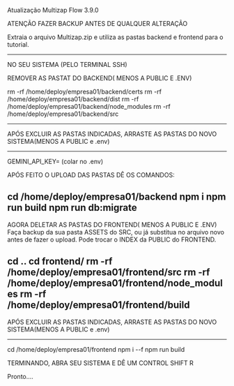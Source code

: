Atualização Multizap Flow 3.9.0


ATENÇÃO FAZER BACKUP ANTES DE QUALQUER ALTERAÇÃO

Extraia o arquivo Multizap.zip e utiliza as pastas backend e frontend para o tutorial.

------------------------------------------------------------------------------------------------------
NO SEU SISTEMA (PELO TERMINAL SSH)

REMOVER AS PASTAT DO BACKEND( MENOS A PUBLIC E .ENV)

rm -rf /home/deploy/empresa01/backend/certs
rm -rf /home/deploy/empresa01/backend/dist
rm -rf /home/deploy/empresa01/backend/node_modules
rm -rf /home/deploy/empresa01/backend/src

-----------------------------------

APÓS EXCLUIR AS PASTAS INDICADAS, ARRASTE AS PASTAS DO NOVO SISTEMA(MENOS A PUBLIC e .env)


----------------------------------------------------------------
GEMINI_API_KEY=   (colar no .env)

APÓS FEITO O UPLOAD DAS PASTAS DÊ OS COMANDOS:

cd /home/deploy/empresa01/backend
npm i
npm run build
npm run db:migrate
---------------------------------------------------------

AGORA DELETAR AS PASTAS DO FRONTEND( MENOS A PUBLIC E .ENV)
Faça backup da sua pasta ASSETS do SRC, ou já substitua no arquivo novo antes de fazer o upload.
Pode trocar o INDEX da PUBLIC do FRONTEND.

cd ..
cd frontend/
rm -rf /home/deploy/empresa01/frontend/src
rm -rf /home/deploy/empresa01/frontend/node_modules
rm -rf /home/deploy/empresa01/frontend/build
-------------------------------------------------------------

APÓS EXCLUIR AS PASTAS INDICADAS, ARRASTE AS PASTAS DO NOVO SISTEMA(MENOS A PUBLIC e .env)

------------------------------------------------------------


cd /home/deploy/empresa01/frontend
npm i --f
npm run build

TERMINANDO, ABRA SEU SISTEMA E DÊ UM CONTROL SHIFT R

Pronto....